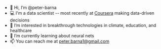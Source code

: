 - 👋 Hi, I’m @peter-barna
- 💻 I'm a data scientist -- most recently at [Coursera](www.coursera.org) making data-driven decisions
- 👀 I’m interested in breakthrough technologies in climate, education, and healthcare
- 🌱 I’m currently learning about neural nets
- 📫 You can reach me at peter.barna1@gmail.com

<!---
peter-barna/peter-barna is a ✨ special ✨ repository because its `README.md` (this file) appears on your GitHub profile.
You can click the Preview link to take a look at your changes.
--->
